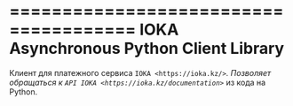 ======================================
IOKA Asynchronous Python Client Library
======================================

Клиент для платежного сервиса `IOKA <https://ioka.kz/>`_. Позволяет обращаться к `API IOKA <https://ioka.kz/documentation>`_ из кода на Python.
